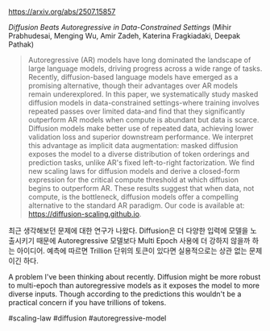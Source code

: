 https://arxiv.org/abs/2507.15857

*Diffusion Beats Autoregressive in Data-Constrained Settings* (Mihir Prabhudesai, Menging Wu, Amir Zadeh, Katerina Fragkiadaki, Deepak Pathak)

> Autoregressive (AR) models have long dominated the landscape of large language models, driving progress across a wide range of tasks. Recently, diffusion-based language models have emerged as a promising alternative, though their advantages over AR models remain underexplored. In this paper, we systematically study masked diffusion models in data-constrained settings-where training involves repeated passes over limited data-and find that they significantly outperform AR models when compute is abundant but data is scarce. Diffusion models make better use of repeated data, achieving lower validation loss and superior downstream performance. We interpret this advantage as implicit data augmentation: masked diffusion exposes the model to a diverse distribution of token orderings and prediction tasks, unlike AR's fixed left-to-right factorization. We find new scaling laws for diffusion models and derive a closed-form expression for the critical compute threshold at which diffusion begins to outperform AR. These results suggest that when data, not compute, is the bottleneck, diffusion models offer a compelling alternative to the standard AR paradigm. Our code is available at: https://diffusion-scaling.github.io.

최근 생각해보던 문제에 대한 연구가 나왔다. Diffusion은 더 다양한 입력에 모델을 노출시키기 때문에 Autoregressive 모델보다 Multi Epoch 사용에 더 강하지 않을까 하는 아이디어. 예측에 따르면 Trillion 단위의 토큰이 있다면 실용적으로는 상관 없는 문제이긴 하다.

A problem I've been thinking about recently. Diffusion might be more robust to multi-epoch than autoregressive models as it exposes the model to more diverse inputs. Though according to the predictions this wouldn't be a practical concern if you have trillions of tokens.

#scaling-law #diffusion #autoregressive-model 